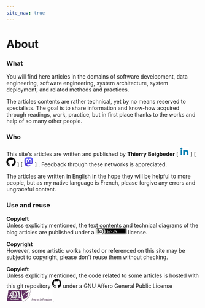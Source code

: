 ```yaml
---
site_nav: true
---
```


# About

### What

You will find here articles in the domains of software development, data engineering,
software engineering, system architecture, system deployment,
and related methods and practices.

The articles contents are rather technical, yet by no means reserved to specialists.
The goal is to share information and know-how acquired through readings, work, practice,
but in first place thanks to the works and help of so many other people.

### Who

This site's articles are written and published by **Thierry Beigbeder**
[ [![Image LinkedIn](images/linkedin-logo-24.png "LinkedIn")](https://www.linkedin.com/in/thierry-beigbeder-358169/) ]
[ [![Image GitHub](images/github-logo-24.png "github")](https://github.com/t-beigbeder) ]
[ [![Image Mastodon](images/mastodon-logo-24.png "mastodon")](https://mastodon.iriseden.eu/@thierry_b) ]
. Feedback through these networks is appreciated.

The articles are written in English in the hope they will be helpful to more people,
but as my native language is French, please forgive any errors and ungraceful content.

### Use and reuse

**Copyleft**  
Unless explicitly mentioned, the text contents and technical diagrams of the blog articles are published under a
[![Creative Commons License](images/cc-by-sa-80x15.png "Logo Creative Commons License")](https://creativecommons.org/licenses/by-sa/4.0/legalcode)
license.

**Copyright**  
However, some artistic works hosted or referenced on this site may be subject to copyright,
please don't reuse them without checking.

**Copyleft**  
Unless explicitly mentioned,
the code related to some articles is hosted with this git repository
[![Image GitHub](images/github-logo-24.png)](https://github.com/t-beigbeder/otvl_blog)
under
a GNU Affero General Public License
![AGPL](images/agpl-logo-120x32.jpg "AGPL logo").

